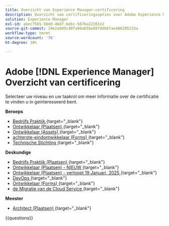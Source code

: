 ```yaml
---
title: Overzicht van Experience Manager-certificering
description: Overzicht van certificeringsopties voor Adobe Experience Manager
solution: Experience Manager
exl-id: abec7565-58dd-46d7-bebc-5676a22201e2
source-git-commit: 19e2a9d5c40fa94ab5be60fddb6fae488205233a
workflow-type: tm+mt
source-wordcount: '76'
ht-degree: 10%

---
```


# Adobe [!DNL Experience Manager] Overzicht van certificering

Selecteer uw niveau en uw taakrol om meer informatie over de certificatie te vinden u in geinteresseerd bent.

**Beroeps**

* [ Bedrijfs Praktijk ](https://certification.adobe.com/certification/experience-manager-business-practitioner-professional) {target="_blank"} <!--AD0-E126-->
* [ Ontwikkelaar (Plaatsen) ](https://certification.adobe.com/certification/sites-developer-professional) {target="_blank"} <!--AD0-E123-->
* [ Ontwikkelaar (Assets) ](https://certification.adobe.com/certification/assets-developer-professional) {target="_blank"} <!--AD0-E129-->
* [ achterste-eindontwikkelaar (Forms) ](https://certification.adobe.com/certification/backend-developer-professional) {target="_blank"} <!--AD0-E127-->
* [ Technische Stichting ](https://certification.adobe.com/certification/technical-foundations-professional) {target="_blank"} <!--AD0-E132-->

**Deskundige**

* [ Bedrijfs Praktijk (Plaatsen) ](https://certification.adobe.com/certification/sites-business-practitioner-expert) {target="_blank"} <!--AD0-E121-->
* [ Ontwikkelaar (Plaatsen) - NIEUW ](https://certification.adobe.com/certification/sites-developer-expert-v2) {target="_blank"} <!--AD0-E137-->
* [ Ontwikkelaar (Plaatsen) - verloopt 19 Januari, 2025 ](https://certification.adobe.com/certification/sites-developer-expert) {target="_blank"} <!--AD0-E134-->
* [ DevOps ](https://certification.adobe.com/certification/aem-devops-engineer-expert) {target="_blank"} <!--AD0-E124-->
* [ Ontwikkelaar (Forms) ](https://certification.adobe.com/certification/aem-forms-developer-expert) {target="_blank"} <!--AD0-E125-->
* [ de Migratie van de Cloud Service ](https://certification.adobe.com/certification/cloud-service-migration-expert) {target="_blank"} <!--AD0-E136-->

**Meester**

* [ Architect (Plaatsen) ](https://certification.adobe.com/certification/sites-architect-master) {target="_blank"} <!--AD0-E117-->

{{questions}}
